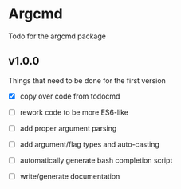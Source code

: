 # Argcmd
Todo for the argcmd package

## v1.0.0
Things that need to be done for the first version
  - [X] copy over code from todocmd
  - [ ] rework code to be more ES6-like
  - [ ] add proper argument parsing
  - [ ] add argument/flag types and auto-casting
  - [ ] automatically generate bash completion script
  - [ ] write/generate documentation

